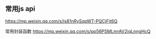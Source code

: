 ## 常用js api
https://mp.weixin.qq.com/s/js81nRySqpWT-PQCjFjt6Q

常用封装函数
https://mp.weixin.qq.com/s/pp56PSMLmrAV2iqLnngHcQ